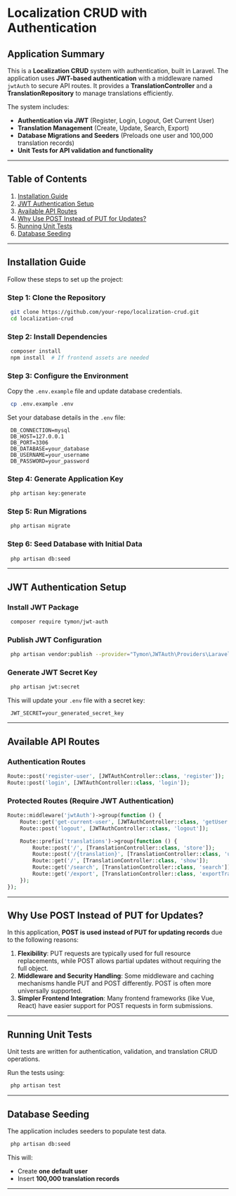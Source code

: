 # Localization CRUD with Authentication

## Application Summary
This is a **Localization CRUD** system with authentication, built in Laravel. The application uses **JWT-based authentication** with a middleware named `jwtAuth` to secure API routes. It provides a **TranslationController** and a **TranslationRepository** to manage translations efficiently.

The system includes:
- **Authentication via JWT** (Register, Login, Logout, Get Current User)
- **Translation Management** (Create, Update, Search, Export)
- **Database Migrations and Seeders** (Preloads one user and 100,000 translation records)
- **Unit Tests for API validation and functionality**

---

## Table of Contents
1. [Installation Guide](#installation-guide)
2. [JWT Authentication Setup](#jwt-authentication-setup)
3. [Available API Routes](#available-api-routes)
4. [Why Use POST Instead of PUT for Updates?](#why-use-post-instead-of-put-for-updates)
5. [Running Unit Tests](#running-unit-tests)
6. [Database Seeding](#database-seeding)

---

## Installation Guide

Follow these steps to set up the project:

### Step 1: Clone the Repository
```sh
 git clone https://github.com/your-repo/localization-crud.git
 cd localization-crud
```

### Step 2: Install Dependencies
```sh
 composer install
 npm install  # If frontend assets are needed
```

### Step 3: Configure the Environment
Copy the `.env.example` file and update database credentials.
```sh
 cp .env.example .env
```
Set your database details in the `.env` file:
```env
 DB_CONNECTION=mysql
 DB_HOST=127.0.0.1
 DB_PORT=3306
 DB_DATABASE=your_database
 DB_USERNAME=your_username
 DB_PASSWORD=your_password
```

### Step 4: Generate Application Key
```sh
 php artisan key:generate
```

### Step 5: Run Migrations
```sh
 php artisan migrate
```

### Step 6: Seed Database with Initial Data
```sh
 php artisan db:seed
```

---

## JWT Authentication Setup

### Install JWT Package
```sh
 composer require tymon/jwt-auth
```

### Publish JWT Configuration
```sh
 php artisan vendor:publish --provider="Tymon\JWTAuth\Providers\LaravelServiceProvider"
```

### Generate JWT Secret Key
```sh
 php artisan jwt:secret
```
This will update your `.env` file with a secret key:
```env
 JWT_SECRET=your_generated_secret_key
```

---

## Available API Routes

### **Authentication Routes**
```php
Route::post('register-user', [JWTAuthController::class, 'register']);
Route::post('login', [JWTAuthController::class, 'login']);
```

### **Protected Routes (Require JWT Authentication)**
```php
Route::middleware('jwtAuth')->group(function () {
    Route::get('get-current-user', [JWTAuthController::class, 'getUser']);
    Route::post('logout', [JWTAuthController::class, 'logout']);

    Route::prefix('translations')->group(function () {
        Route::post('/', [TranslationController::class, 'store']);
        Route::post('/{translation}', [TranslationController::class, 'update']);
        Route::get('/', [TranslationController::class, 'show']);
        Route::get('/search', [TranslationController::class, 'search']);
        Route::get('/export', [TranslationController::class, 'exportTranslations']);
    });
});
```

---

## Why Use POST Instead of PUT for Updates?
In this application, **POST is used instead of PUT for updating records** due to the following reasons:

1. **Flexibility**: PUT requests are typically used for full resource replacements, while POST allows partial updates without requiring the full object.
2. **Middleware and Security Handling**: Some middleware and caching mechanisms handle PUT and POST differently. POST is often more universally supported.
3. **Simpler Frontend Integration**: Many frontend frameworks (like Vue, React) have easier support for POST requests in form submissions.

---

## Running Unit Tests
Unit tests are written for authentication, validation, and translation CRUD operations.

Run the tests using:
```sh
 php artisan test
```

---

## Database Seeding
The application includes seeders to populate test data.

```sh
 php artisan db:seed
```

This will:
- Create **one default user**
- Insert **100,000 translation records**

---


